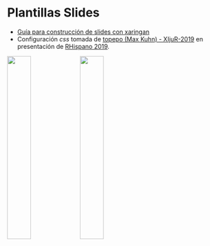 # Plantillas Slides

- [Guía para construcción de slides con xaringan](https://arm.rbind.io/slides/xaringan.html#1)
- Configuración *css* tomada de [topepo (Max Kuhn) - XIjuR-2019](https://github.com/topepo/XIjuR-2019) en presentación de [RHispano 2019](http://r-es.org/XIjuR/).

<img src="https://user-images.githubusercontent.com/163582/45438104-ea200600-b67b-11e8-80fa-d9f2a99a03b0.png" width="33%" align="left" /><img src="https://bookdown.org/yihui/rmarkdown/images/hex-rmarkdown.png" width="33%" align="left" />



